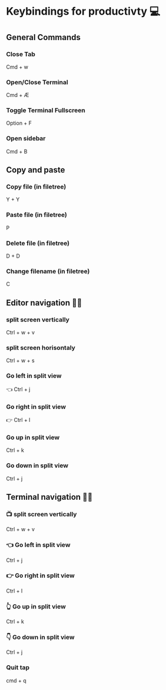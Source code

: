 # Keybindings for productivty 💻

## General Commands

### Close Tab
Cmd + w

### Open/Close Terminal
Cmd + Æ

### Toggle Terminal Fullscreen
Option + F

### Open sidebar
Cmd + B

## Copy and paste

### Copy file (in filetree)
Y + Y

### Paste file (in filetree)
P

### Delete file (in filetree)
D + D

### Change filename (in filetree)
C

## Editor navigation 🧑‍💻

### split screen vertically
Ctrl + w + v

### split screen horisontaly
 Ctrl + w + s

###  Go left in split view
👈 Ctrl + j

###  Go right in split view
👉 Ctrl + l

###  Go up in split view
Ctrl + k

###  Go down in split view
Ctrl + j  

## Terminal navigation 🧑‍💻 
### 📺 split screen vertically
Ctrl + w + v


### 👈 Go left in split view  
Ctrl + j

### 👉 Go right in split view 
Ctrl + l

### 👆 Go up in split view
Ctrl + k

### 👇 Go down in split view
Ctrl + j  

### Quit tap
cmd + q